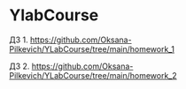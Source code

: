 # YlabCourse
ДЗ 1. https://github.com/Oksana-Pilkevich/YLabCourse/tree/main/homework_1

ДЗ 2. https://github.com/Oksana-Pilkevich/YLabCourse/tree/main/homework_2
